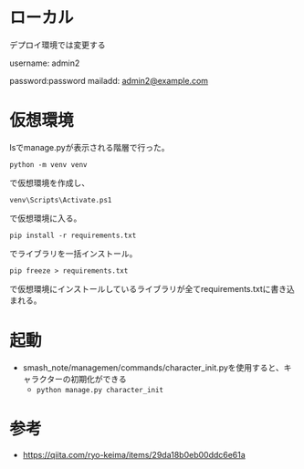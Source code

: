 # ローカル
デプロイ環境では変更する



username: admin2
<!-- password:admin2 -->
password:password
mailadd:  admin2@example.com
# 仮想環境
lsでmanage.pyが表示される階層で行った。

```
python -m venv venv
```

で仮想環境を作成し、
```
venv\Scripts\Activate.ps1
```
で仮想環境に入る。
```
pip install -r requirements.txt
```
でライブラリを一括インストール。
```
pip freeze > requirements.txt
```
で仮想環境にインストールしているライブラリが全てrequirements.txtに書き込まれる。
# 起動
- smash_note/managemen/commands/character_init.pyを使用すると、キャラクターの初期化ができる
    - `python manage.py character_init`

# 参考
- https://qiita.com/ryo-keima/items/29da18b0eb00ddc6e61a
